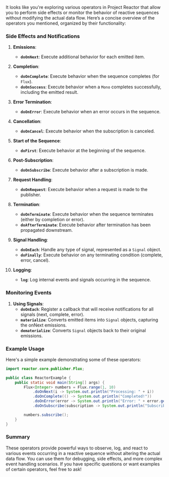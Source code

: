It looks like you're exploring various operators in Project Reactor that allow you to perform side effects or monitor the behavior of reactive sequences without modifying the actual data flow. Here’s a concise overview of the operators you mentioned, organized by their functionality:

### Side Effects and Notifications

1. **Emissions**:
    - **`doOnNext`**: Execute additional behavior for each emitted item.

2. **Completion**:
    - **`doOnComplete`**: Execute behavior when the sequence completes (for `Flux`).
    - **`doOnSuccess`**: Execute behavior when a `Mono` completes successfully, including the emitted result.

3. **Error Termination**:
    - **`doOnError`**: Execute behavior when an error occurs in the sequence.

4. **Cancellation**:
    - **`doOnCancel`**: Execute behavior when the subscription is canceled.

5. **Start of the Sequence**:
    - **`doFirst`**: Execute behavior at the beginning of the sequence.

6. **Post-Subscription**:
    - **`doOnSubscribe`**: Execute behavior after a subscription is made.

7. **Request Handling**:
    - **`doOnRequest`**: Execute behavior when a request is made to the publisher.

8. **Termination**:
    - **`doOnTerminate`**: Execute behavior when the sequence terminates (either by completion or error).
    - **`doAfterTerminate`**: Execute behavior after termination has been propagated downstream.

9. **Signal Handling**:
    - **`doOnEach`**: Handle any type of signal, represented as a `Signal` object.
    - **`doFinally`**: Execute behavior on any terminating condition (complete, error, cancel).

10. **Logging**:
    - **`log`**: Log internal events and signals occurring in the sequence.

### Monitoring Events

1. **Using Signals**:
    - **`doOnEach`**: Register a callback that will receive notifications for all signals (next, complete, error).
    - **`materialize`**: Converts emitted items into `Signal` objects, capturing the onNext emissions.
    - **`dematerialize`**: Converts `Signal` objects back to their original emissions.

### Example Usage

Here's a simple example demonstrating some of these operators:

```java
import reactor.core.publisher.Flux;

public class ReactorExample {
    public static void main(String[] args) {
        Flux<Integer> numbers = Flux.range(1, 10)
            .doOnNext(i -> System.out.println("Processing: " + i))
            .doOnComplete(() -> System.out.println("Completed!"))
            .doOnError(error -> System.out.println("Error: " + error.getMessage()))
            .doOnSubscribe(subscription -> System.out.println("Subscribed!"));

        numbers.subscribe();
    }
}
```

### Summary

These operators provide powerful ways to observe, log, and react to various events occurring in a reactive sequence without altering the actual data flow. You can use them for debugging, side effects, and more complex event handling scenarios. If you have specific questions or want examples of certain operators, feel free to ask!
